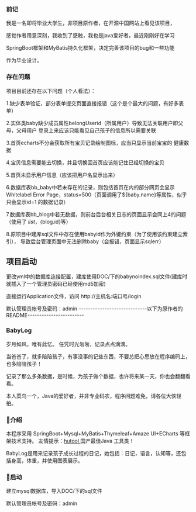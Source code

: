 ### 前记
我是一名即将毕业大学生，非项目原作者，在开源中国网站上看见该项目，

感觉作者用意深刻，我收到了感触，我也是java爱好者，最近刚刚好在学习

SpringBoot框架和MyBatis持久化框架，决定完善该项目的bug和一些功能

作为毕业设计。

### 存在问题
项目目前还存在以下问题（个人看法）：

1.缺少表单验证，部分表单提交页面直接报错（这个是个最大的问题，有好多表单）

2.实体类baby缺少成员属性belongUserid（所属用户）导致无法关联用户即父母，父母用户
登录上来应该只能看见自己孩子的信息所以需要关联

3.首页echarts不分会获取所有宝贝记录绘制图标，应当只显示当前宝宝的
健康数据

4.宝贝信息需要能去切换，并且切换回首页应该能记住已经切换的宝贝

5.首页未显示用户信息（应该把用户名显示出来）

6.数据库表bb_baby中若未存在的记录，则包括首页在内的部分网页会显示
Whitelabel Error Page，status=500（页面调用了${baby.name}等属性，似乎只会显示id=1
的数据记录）

7.数据库表bb_blog中若无数据，则前台后台相关日志的页面显示会同上4的问题（使用了
${list}，${blog.id}等）

8.原项目中建库sql文件中存在使用babyid作为外键约束（为了使用该约束建立索引），
导致后台管理页面中无法删除baby（会报错，页面显示sqlerr）

## 项目启动
更改yml中的数据库连接配置，建库使用DOC/下的babynoindex.sql文件(建库时就插入了一个管理员密码已经使用md5加密)

直接运行Application文件，访问 http://主机名:端口号/login

默认管理员帐号及密码：admin
-----------------------------以下为原作者的README------------------------
### BabyLog

岁月如风，唯有此忆。 任凭时光匆匆，记录点点滴滴。 

当爸爸了，就多陪陪孩子，有事没事的记些东西，不要总把心思放在程序编码上，也多陪陪孩子！

记录了那么多条数据，是时候，为孩子做个数据，也许将来某一天，你也会翻翻看看。

本人菜鸟一个，Java的爱好者，并非专业码农，程序问题难免，请各位大侠轻拍。

### 介绍

本程序采用 SpringBoot+Mysql+MyBatis+Thymeleaf+Amaze UI+ECharts 等框架技术支持。
友情提示：[hutool ](https://git.oschina.net/loolly/hutool) 国产最佳Java 工具类！

BabyLog是用来记录孩子成长过程的日记，她包括：日记，语言，认知等，还包括身高，体重，并使用图表展示。

### 启动

建立mysql数据库，导入DOC/下的sql文件

默认管理员帐号及密码：admin